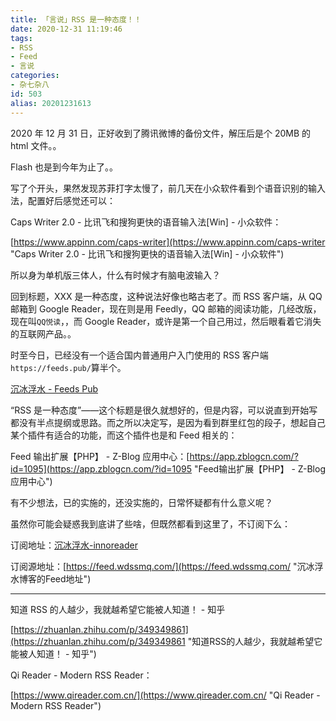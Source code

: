 ```yaml
---
title: 「言说」RSS 是一种态度！！
date: 2020-12-31 11:19:46
tags:
- RSS
- Feed
- 言说
categories:
- 杂七杂八
id: 503
alias: 20201231613
---
```


2020 年 12 月 31 日，正好收到了腾讯微博的备份文件，解压后是个 20MB 的 html 文件。。

Flash 也是到今年为止了。。

<!-- more -->

写了个开头，果然发现苏菲打字太慢了，前几天在小众软件看到个语音识别的输入法，配置好后感觉还可以：

Caps Writer 2.0 - 比讯飞和搜狗更快的语音输入法[Win] - 小众软件：

[https://www.appinn.com/caps-writer](https://www.appinn.com/caps-writer "Caps Writer 2.0 - 比讯飞和搜狗更快的语音输入法[Win] - 小众软件")

所以身为单机版三体人，什么有时候才有脑电波输入？

回到标题，XXX 是一种态度，这种说法好像也略古老了。而 RSS 客户端，从 QQ 邮箱到 Google Reader，现在则是用 Feedly，QQ 邮箱的阅读功能，几经改版，现在叫`QQ悦读`，，而 Google Reader，或许是第一个自己用过，然后眼看着它消失的互联网产品。。

时至今日，已经没有一个适合国内普通用户入门使用的 RSS 客户端`https://feeds.pub/`算半个。

[沉冰浮水 - Feeds Pub](https://feeds.pub/feed/https%3A%2F%2Ffeed.wdssmq.com "沉冰浮水")

“RSS 是一种态度”——这个标题是很久就想好的，但是内容，可以说直到开始写都没有半点提纲或思路。而之所以决定写，是因为看到群里红包的段子，想起自己某个插件有适合的功能，而这个插件也是和 Feed 相关的：

Feed 输出扩展【PHP】 - Z-Blog 应用中心：[https://app.zblogcn.com/?id=1095](https://app.zblogcn.com/?id=1095 "Feed输出扩展【PHP】 - Z-Blog 应用中心")

有不少想法，已的实施的，还没实施的，日常怀疑都有什么意义呢？

虽然你可能会疑惑我到底讲了些啥，但既然都看到这里了，不订阅下么：

订阅地址：<a class="mz-ShortUrl" data-alias="沉冰浮水-innoreader" href="https://www.wdssmq.com/go/沉冰浮水-innoreader" target="_blank" rel="noopener noreferrer" title="沉冰浮水-innoreader">沉冰浮水-innoreader</a>

订阅源地址：[https://feed.wdssmq.com/](https://feed.wdssmq.com/ "沉冰浮水博客的Feed地址")

-----------------

知道 RSS 的人越少，我就越希望它能被人知道！ - 知乎

[https://zhuanlan.zhihu.com/p/349349861](https://zhuanlan.zhihu.com/p/349349861 "知道RSS的人越少，我就越希望它能被人知道！ - 知乎")

Qi Reader - Modern RSS Reader：

[https://www.qireader.com.cn/](https://www.qireader.com.cn/ "Qi Reader - Modern RSS Reader")
